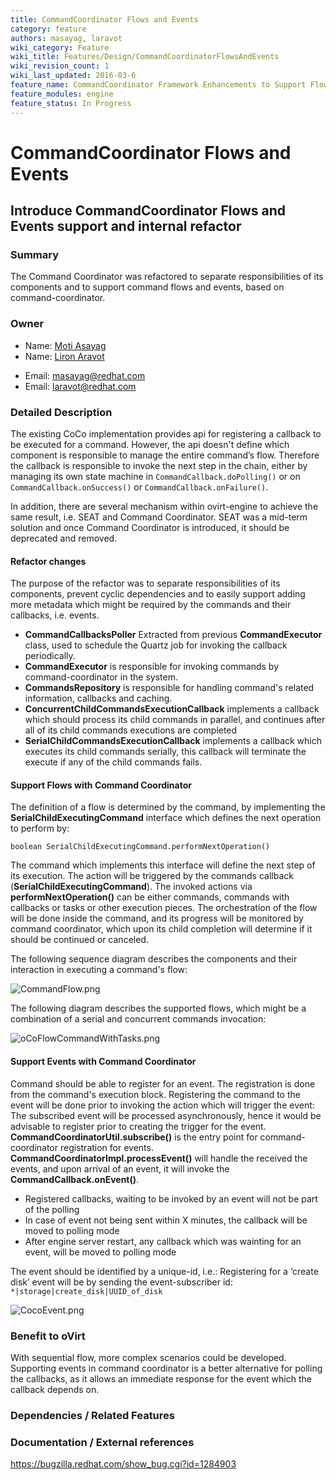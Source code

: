 ```yaml
---
title: CommandCoordinator Flows and Events
category: feature
authors: masayag, laravot
wiki_category: Feature
wiki_title: Features/Design/CommandCoordinatorFlowsAndEvents
wiki_revision_count: 1
wiki_last_updated: 2016-03-6
feature_name: CommandCoordinator Framework Enhancements to Support Flows and Events
feature_modules: engine
feature_status: In Progress
---
```


# CommandCoordinator Flows and Events

## Introduce CommandCoordinator Flows and Events support and internal refactor

### Summary

The Command Coordinator was refactored to separate responsibilities of its components and to support command flows and
events, based on command-coordinator.

### Owner

*   Name: [ Moti Asayag](User:masayag)
*   Name: [ Liron Aravot](User:laravot)

<!-- -->

*   Email: <masayag@redhat.com>
*   Email: <laravot@redhat.com>

### Detailed Description
The existing CoCo implementation provides api for registering a callback to be executed for a command.
However, the api doesn't define which component is responsible to manage the entire command’s flow. Therefore the callback
is responsible to invoke the next step in the chain, either by managing its own state machine in `CommandCallback.doPolling()`
or on `CommandCallback.onSuccess()` or `CommandCallback.onFailure()`.

In addition, there are several mechanism within ovirt-engine to achieve the same result, i.e. SEAT and Command Coordinator.
SEAT was a mid-term solution and once Command Coordinator is introduced, it should be deprecated and removed.

#### Refactor changes ####
The purpose of the refactor was to separate responsibilities of its components, prevent cyclic dependencies and to easily
support adding more metadata which might be required by the commands and their callbacks, i.e. events.

  * **CommandCallbacksPoller** Extracted from previous **CommandExecutor** class, used to schedule the Quartz job for invoking
 the callback periodically.
  * **CommandExecutor** is responsible for invoking commands by command-coordinator in the system.
  * **CommandsRepository** is responsible for handling command's related information, callbacks and caching.
  * **ConcurrentChildCommandsExecutionCallback** implements a callback which should process its child commands in parallel,
   and continues after all of its child commands executions are completed
  * **SerialChildCommandsExecutionCallback** implements a callback which executes its child commands serially, this
   callback will terminate the execute if any of the child commands fails.

#### Support Flows with Command Coordinator ####
The definition of a flow is determined by the command, by implementing the **SerialChildExecutingCommand** interface which
defines the next operation to perform by:

  `boolean SerialChildExecutingCommand.performNextOperation()`

The command which implements this interface will define the next step of its execution. The action will be triggered by
the commands callback (**SerialChildExecutingCommand**).
The invoked actions via **performNextOperation()** can be either commands, commands with callbacks or tasks or other
execution pieces.
The orchestration of the flow will be done inside the command, and its progress will be monitored by command coordinator,
which upon its child completion will determine if it should be continued or canceled.

The following sequence diagram describes the components and their interaction in executing a command's flow:

![](CommandFlow.png "CommandFlow.png")

The following diagram describes the supported flows, which might be a combination of a serial and concurrent commands invocation:

![](oCoFlowCommandWithTasks.png "oCoFlowCommandWithTasks.png")

#### Support Events with Command Coordinator ####
Command should be able to register for an event. The registration is done from the command's execution block.
Registering the command to the event will be done prior to invoking the action which will trigger the event:
The subscribed event will be processed asynchronously, hence it would be advisable to register prior to creating the
trigger for the event.
**CommandCoordinatorUtil.subscribe()** is the entry point for command-coordinator registration for events.
**CommandCoordinatorImpl.processEvent()** will handle the received the events, and upon arrival of an event, it will
invoke the **CommandCallback.onEvent()**.

  * Registered callbacks, waiting to be invoked by an event will not be part of the polling
  * In case of event not being sent within X minutes, the callback will be moved to polling mode
  * After engine server restart, any callback which was wainting for an event, will be moved to polling mode

The event should be identified by a unique-id, i.e.:
Registering for a ‘create disk’ event will be by sending the event-subscriber id: `*|storage|create_disk|UUID_of_disk`

![](CocoEvent.png "CocoEvent.png")

### Benefit to oVirt
With sequential flow, more complex scenarios could be developed.
Supporting events in command coordinator is a better alternative for polling the callbacks, as it allows an immediate
response for the event which the callback depends on.


### Dependencies / Related Features

### Documentation / External references

<https://bugzilla.redhat.com/show_bug.cgi?id=1284903>



